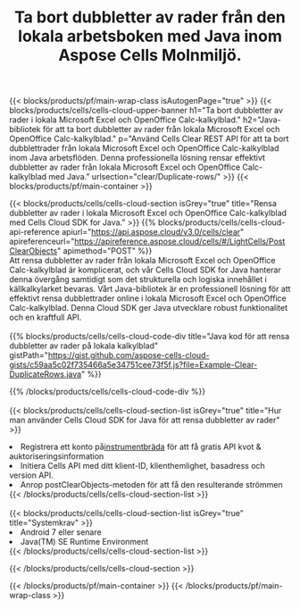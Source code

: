 ﻿---
title:  Ta bort dubbletter av rader från den lokala arbetsboken med Java inom Aspose Cells Molnmiljö.
description: " Cloud API:er och SDK:er för att rensa dubbletter av rader i Microsoft Excel och OpenOffice Calc med Java. Rensa dubbletter av rader i lokala kalkylblad med Cells Cloud SDK for Java."
---
{{< blocks/products/pf/main-wrap-class isAutogenPage="true" >}}
{{< blocks/products/cells/cells-cloud-upper-banner h1="Ta bort dubbletter av rader i lokala Microsoft Excel och OpenOffice Calc-kalkylblad." h2="Java-bibliotek för att ta bort dubbletter av rader från lokala Microsoft Excel och OpenOffice Calc-kalkylblad." p="Använd Cells Clear REST API för att ta bort dubblettrader från lokala Microsoft Excel och OpenOffice Calc-kalkylblad inom Java arbetsflöden. Denna professionella lösning rensar effektivt dubbletter av rader från lokala Microsoft Excel och OpenOffice Calc-kalkylblad med Java." urlsection="clear/Duplicate-rows/" >}}
{{< blocks/products/pf/main-container >}}

{{< blocks/products/cells/cells-cloud-section isGrey="true" title="Rensa dubbletter av rader i lokala Microsoft Excel och OpenOffice Calc-kalkylblad med Cells Cloud SDK for Java." >}}
{{% blocks/products/cells/cells-cloud-api-reference apiurl="https://api.aspose.cloud/v3.0/cells/clear" apireferenceurl="https://apireference.aspose.cloud/cells/#/LightCells/PostClearObjects" apimethod="POST" %}}
<br/>
Att rensa dubbletter av rader från lokala Microsoft Excel och OpenOffice Calc-kalkylblad är komplicerat, och vår Cells Cloud SDK for Java hanterar denna övergång samtidigt som det strukturella och logiska innehållet i källkalkylarket bevaras. Vårt Java-bibliotek är en professionell lösning för att effektivt rensa dubblettrader online i lokala Microsoft Excel och OpenOffice Calc-kalkylblad. Denna Cloud SDK ger Java utvecklare robust funktionalitet och en kraftfull API.
<br/>
<br/>
{{% blocks/products/cells/cells-cloud-code-div title="Java kod för att rensa dubbletter av rader på lokala kalkylblad" gistPath="https://gist.github.com/aspose-cells-cloud-gists/c59aa5c02f735466a5e34751cee73f5f.js?file=Example-Clear-DuplicateRows.java" %}}
  
{{% /blocks/products/cells/cells-cloud-code-div %}}
<br/>
<br/>
{{< blocks/products/cells/cells-cloud-section-list isGrey="true" title="Hur man använder Cells Cloud SDK for Java för att rensa dubbletter av rader" >}}
<li> Registrera ett konto på<a href="https://dashboard.aspose.cloud/">instrumentbräda</a> för att få gratis API kvot & auktoriseringsinformation</li>
<li>Initiera Cells API med ditt klient-ID, klienthemlighet, basadress och version API.</li>
<li>Anrop postClearObjects-metoden för att få den resulterande strömmen</li>
{{< /blocks/products/cells/cells-cloud-section-list >}}
<br/>
<br/>
{{< blocks/products/cells/cells-cloud-section-list isGrey="true" title="Systemkrav" >}}
<li>Android 7 eller senare</li>
<li>Java(TM) SE Runtime Environment</li>
{{< /blocks/products/cells/cells-cloud-section-list >}}

{{< /blocks/products/cells/cells-cloud-section >}}

{{< /blocks/products/pf/main-container >}}
{{< /blocks/products/pf/main-wrap-class >}}
